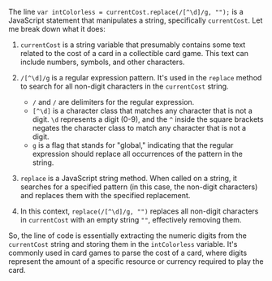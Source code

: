 The line `var intColorless = currentCost.replace(/[^\d]/g, "");` is a JavaScript statement that manipulates a string, specifically `currentCost`. Let me break down what it does:

1. `currentCost` is a string variable that presumably contains some text related to the cost of a card in a collectible card game. This text can include numbers, symbols, and other characters.

2. `/[^\d]/g` is a regular expression pattern. It's used in the `replace` method to search for all non-digit characters in the `currentCost` string.

   - `/` and `/` are delimiters for the regular expression.
   - `[^\d]` is a character class that matches any character that is not a digit. `\d` represents a digit (0-9), and the `^` inside the square brackets negates the character class to match any character that is not a digit.
   - `g` is a flag that stands for "global," indicating that the regular expression should replace all occurrences of the pattern in the string.

3. `replace` is a JavaScript string method. When called on a string, it searches for a specified pattern (in this case, the non-digit characters) and replaces them with the specified replacement.

4. In this context, `replace(/[^\d]/g, "")` replaces all non-digit characters in `currentCost` with an empty string `""`, effectively removing them.

So, the line of code is essentially extracting the numeric digits from the `currentCost` string and storing them in the `intColorless` variable. It's commonly used in card games to parse the cost of a card, where digits represent the amount of a specific resource or currency required to play the card.

